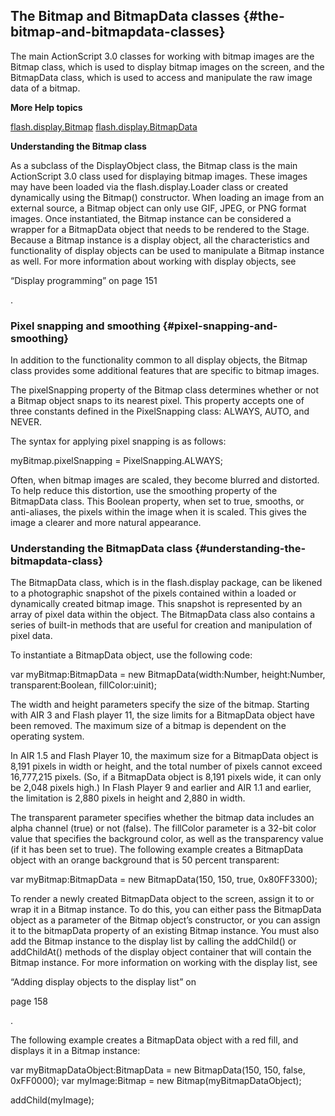 ## The Bitmap and BitmapData classes {#the-bitmap-and-bitmapdata-classes}

The main ActionScript 3.0 classes for working with bitmap images are the Bitmap class, which is used to display bitmap images on the screen, and the BitmapData class, which is used to access and manipulate the raw image data of a bitmap.

**More Help topics**

[flash.display.Bitmap](http://help.adobe.com/en_US/FlashPlatform/reference/actionscript/3/flash/display/Bitmap.html) [flash.display.BitmapData](http://help.adobe.com/en_US/FlashPlatform/reference/actionscript/3/flash/display/BitmapData.html)

**Understanding the Bitmap class**

As a subclass of the DisplayObject class, the Bitmap class is the main ActionScript 3.0 class used for displaying bitmap images. These images may have been loaded via the flash.display.Loader class or created dynamically using the Bitmap() constructor. When loading an image from an external source, a Bitmap object can only use GIF, JPEG, or PNG format images. Once instantiated, the Bitmap instance can be considered a wrapper for a BitmapData object that needs to be rendered to the Stage. Because a Bitmap instance is a display object, all the characteristics and functionality of display objects can be used to manipulate a Bitmap instance as well. For more information about working with display objects, see

“Display programming” on page 151

.

### Pixel snapping and smoothing {#pixel-snapping-and-smoothing}

In addition to the functionality common to all display objects, the Bitmap class provides some additional features that are specific to bitmap images.

The pixelSnapping property of the Bitmap class determines whether or not a Bitmap object snaps to its nearest pixel. This property accepts one of three constants defined in the PixelSnapping class: ALWAYS, AUTO, and NEVER.

The syntax for applying pixel snapping is as follows:

myBitmap.pixelSnapping = PixelSnapping.ALWAYS;

Often, when bitmap images are scaled, they become blurred and distorted. To help reduce this distortion, use the smoothing property of the BitmapData class. This Boolean property, when set to true, smooths, or anti-aliases, the pixels within the image when it is scaled. This gives the image a clearer and more natural appearance.

### Understanding the BitmapData class {#understanding-the-bitmapdata-class}

The BitmapData class, which is in the flash.display package, can be likened to a photographic snapshot of the pixels contained within a loaded or dynamically created bitmap image. This snapshot is represented by an array of pixel data within the object. The BitmapData class also contains a series of built-in methods that are useful for creation and manipulation of pixel data.

To instantiate a BitmapData object, use the following code:

var myBitmap:BitmapData = new BitmapData(width:Number, height:Number, transparent:Boolean, fillColor:uinit);

The width and height parameters specify the size of the bitmap. Starting with AIR 3 and Flash player 11, the size limits for a BitmapData object have been removed. The maximum size of a bitmap is dependent on the operating system.

In AIR 1.5 and Flash Player 10, the maximum size for a BitmapData object is 8,191 pixels in width or height, and the total number of pixels cannot exceed 16,777,215 pixels. (So, if a BitmapData object is 8,191 pixels wide, it can only be 2,048 pixels high.) In Flash Player 9 and earlier and AIR 1.1 and earlier, the limitation is 2,880 pixels in height and 2,880 in width.

The transparent parameter specifies whether the bitmap data includes an alpha channel (true) or not (false). The fillColor parameter is a 32-bit color value that specifies the background color, as well as the transparency value (if it has been set to true). The following example creates a BitmapData object with an orange background that is 50 percent transparent:

var myBitmap:BitmapData = new BitmapData(150, 150, true, 0x80FF3300);

To render a newly created BitmapData object to the screen, assign it to or wrap it in a Bitmap instance. To do this, you can either pass the BitmapData object as a parameter of the Bitmap object’s constructor, or you can assign it to the bitmapData property of an existing Bitmap instance. You must also add the Bitmap instance to the display list by calling the addChild() or addChildAt() methods of the display object container that will contain the Bitmap instance. For more information on working with the display list, see

“Adding display objects to the display list” on

page 158

.

The following example creates a BitmapData object with a red fill, and displays it in a Bitmap instance:

var myBitmapDataObject:BitmapData = new BitmapData(150, 150, false, 0xFF0000); var myImage:Bitmap = new Bitmap(myBitmapDataObject);

addChild(myImage);